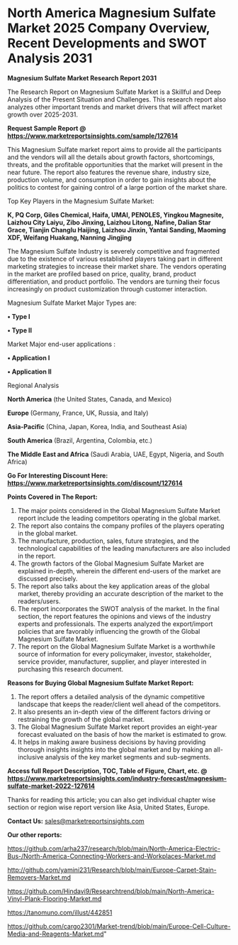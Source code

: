 # North America Magnesium Sulfate Market 2025 Company Overview, Recent Developments and SWOT Analysis 2031

<strong>Magnesium Sulfate Market Research Report 2031</strong>

The Research Report on Magnesium Sulfate Market is a Skillful and Deep Analysis of the Present Situation and Challenges. This research report also analyzes other important trends and market drivers that will affect market growth over 2025-2031.

<strong>Request Sample Report @ <a href=https://www.marketreportsinsights.com/sample/127614>https://www.marketreportsinsights.com/sample/127614</a></strong>

This Magnesium Sulfate market report aims to provide all the participants and the vendors will all the details about growth factors, shortcomings, threats, and the profitable opportunities that the market will present in the near future. The report also features the revenue share, industry size, production volume, and consumption in order to gain insights about the politics to contest for gaining control of a large portion of the market share.

Top Key Players in the Magnesium Sulfate Market:

<strong>K, PQ Corp, Giles Chemical, Haifa, UMAI, PENOLES, Yingkou Magnesite, Laizhou City Laiyu, Zibo Jinxing, Laizhou Litong, Nafine, Dalian Star Grace, Tianjin Changlu Haijing, Laizhou Jinxin, Yantai Sanding, Maoming XDF, Weifang Huakang, Nanning Jingjing</strong>

The Magnesium Sulfate Industry is severely competitive and fragmented due to the existence of various established players taking part in different marketing strategies to increase their market share. The vendors operating in the market are profiled based on price, quality, brand, product differentiation, and product portfolio. The vendors are turning their focus increasingly on product customization through customer interaction.

Magnesium Sulfate Market Major Types are:

<strong>• Type I

• Type II</strong>

Market Major end-user applications :

<strong>• Application I

• Application II</strong>

Regional Analysis

</u><strong><b>North America</b></strong> (the United States, Canada, and Mexico)

<strong><b>Europe </b></strong>(Germany, France, UK, Russia, and Italy)

<strong><b>Asia-Pacific</b></strong> (China, Japan, Korea, India, and Southeast Asia)

<strong><b>South America</b></strong> (Brazil, Argentina, Colombia, etc.)

<strong><b>The Middle East and Africa</b></strong> (Saudi Arabia, UAE, Egypt, Nigeria, and South Africa)

<strong>Go For Interesting Discount Here: <a href=https://www.marketreportsinsights.com/discount/127614>https://www.marketreportsinsights.com/discount/127614</a></strong>

<strong>Points Covered in The Report:</strong>
<ol>
  <li>The major points considered in the Global Magnesium Sulfate Market report include the leading competitors operating in the global market.</li>
  <li>The report also contains the company profiles of the players operating in the global market.</li>
  <li>The manufacture, production, sales, future strategies, and the technological capabilities of the leading manufacturers are also included in the report.</li>
  <li>The growth factors of the Global Magnesium Sulfate Market are explained in-depth, wherein the different end-users of the market are discussed precisely.</li>
  <li>The report also talks about the key application areas of the global market, thereby providing an accurate description of the market to the readers/users.</li>
  <li>The report incorporates the SWOT analysis of the market. In the final section, the report features the opinions and views of the industry experts and professionals. The experts analyzed the export/import policies that are favorably influencing the growth of the Global Magnesium Sulfate Market.</li>
  <li>The report on the Global Magnesium Sulfate Market is a worthwhile source of information for every policymaker, investor, stakeholder, service provider, manufacturer, supplier, and player interested in purchasing this research document.</li>
</ol>
<strong>Reasons for Buying Global Magnesium Sulfate Market Report:</strong>

<ol>
  <li>The report offers a detailed analysis of the dynamic competitive landscape that keeps the reader/client well ahead of the competitors.</li>
  <li>It also presents an in-depth view of the different factors driving or restraining the growth of the global market.</li>
  <li>The Global Magnesium Sulfate Market report provides an eight-year forecast evaluated on the basis of how the market is estimated to grow.</li>
  <li>It helps in making aware business decisions by having providing thorough insights insights into the global market and by making an all-inclusive analysis of the key market segments and sub-segments.</li>
</ol>
<strong>Access full Report Description, TOC, Table of Figure, Chart, etc. @ <a href=https://www.marketreportsinsights.com/industry-forecast/magnesium-sulfate-market-2022-127614>https://www.marketreportsinsights.com/industry-forecast/magnesium-sulfate-market-2022-127614</a></strong>


Thanks for reading this article; you can also get individual chapter wise section or region wise report version like Asia, United States, Europe.

<strong>Contact Us:</strong>
sales@marketreportsinsights.com

<strong>Our other reports:</strong>

<a href=https://github.com/arha237/research/blob/main/North-America-Electric-Bus-/North-America-Connecting-Workers-and-Workplaces-Market.md>https://github.com/arha237/research/blob/main/North-America-Electric-Bus-/North-America-Connecting-Workers-and-Workplaces-Market.md</a>

<a href=http://github.com/yamini231/Research/blob/main/Europe-Carpet-Stain-Removers-Market.md>http://github.com/yamini231/Research/blob/main/Europe-Carpet-Stain-Removers-Market.md</a>

<a href=https://github.com/Hindavi9/Researchtrend/blob/main/North-America-Vinyl-Plank-Flooring-Market.md>https://github.com/Hindavi9/Researchtrend/blob/main/North-America-Vinyl-Plank-Flooring-Market.md</a>

<a href=https://tanomuno.com/illust/442851>https://tanomuno.com/illust/442851</a>

<a href=https://github.com/cargo2301/Market-trend/blob/main/Europe-Cell-Culture-Media-and-Reagents-Market.md>https://github.com/cargo2301/Market-trend/blob/main/Europe-Cell-Culture-Media-and-Reagents-Market.md</a>"
